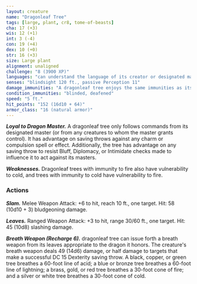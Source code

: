 ```yaml
---
layout: creature
name: "Dragonleaf Tree"
tags: [large, plant, cr8, tome-of-beasts]
cha: 17 (+3)
wis: 12 (+1)
int: 3 (-4)
con: 19 (+4)
dex: 10 (+0)
str: 16 (+3)
size: Large plant
alignment: unaligned
challenge: "8 (3900 XP)"
languages: "can understand the language of its creator or designated master"
senses: "blindsight 120 ft., passive Perception 11"
damage_immunities: "A dragonleaf tree enjoys the same immunities as its progenitor. Black, copper, and green trees are immune to acid damage; blue and bronze trees are immune to lightning damage; brass, gold, and red trees are immune to fire damage; and silver and white trees are immune to cold damage."
condition_immunities: "blinded, deafened"
speed: "5 ft."
hit_points: "152 (16d10 + 64)"
armor_class: "16 (natural armor)"
---
```


***Loyal to Dragon Master.*** A dragonleaf tree only follows commands from its designated master (or from any creatures to whom the master grants control). It has advantage on saving throws against any charm or compulsion spell or effect. Additionally, the tree has advantage on any saving throw to resist Bluff, Diplomacy, or Intimidate checks made to influence it to act against its masters.

***Weaknesses.*** Dragonleaf trees with immunity to fire also have vulnerability to cold, and trees with immunity to cold have vulnerability to fire.

### Actions

***Slam.*** Melee Weapon Attack: +6 to hit, reach 10 ft., one target. Hit: 58 (10d10 + 3) bludgeoning damage.

***Leaves.*** Ranged Weapon Attack: +3 to hit, range 30/60 ft., one target. Hit: 45 (10d8) slashing damage.

***Breath Weapon (Recharge 6).***  dragonleaf tree can issue forth a breath weapon from its leaves appropriate to the dragon it honors. The creature's breath weapon deals 49 (14d6) damage, or half damage to targets that make a successful DC 15 Dexterity saving throw. A black, copper, or green tree breathes a 60-foot line of acid; a blue or bronze tree breathes a 60-foot line of lightning; a brass, gold, or red tree breathes a 30-foot cone of fire; and a silver or white tree breathes a 30-foot cone of cold.

